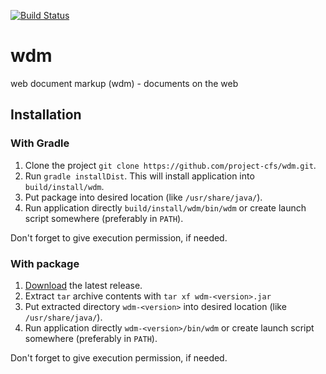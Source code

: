 [![Build Status](https://img.shields.io/github/workflow/status/project-cfs/wdm/wdm)](https://github.com/project-cfs/wdm/actions)

# wdm
web document markup (wdm) - documents on the web

## Installation

### With Gradle

1. Clone the project `git clone https://github.com/project-cfs/wdm.git`.
2. Run `gradle installDist`. This will install application into `build/install/wdm`.
3. Put package into desired location (like `/usr/share/java/`).
4. Run application directly `build/install/wdm/bin/wdm` or create launch script somewhere (preferably in `PATH`).

Don't forget to give execution permission, if needed.

### With package

1. [Download](https://github.com/project-cfs/wdm/releases) the latest release.
2. Extract `tar` archive contents with `tar xf wdm-<version>.jar`
3. Put extracted directory `wdm-<version>` into desired location (like `/usr/share/java/`).
4. Run application directly `wdm-<version>/bin/wdm` or create launch script somewhere (preferably in `PATH`).

Don't forget to give execution permission, if needed.
